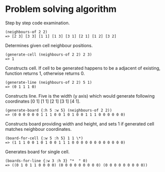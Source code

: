 # Problem solving algorithm

Step by step code examination.
```  
(neighbours-of 2 2)
=> [2 3] [3 3] [1 1] [1 3] [3 1] [2 1] [1 2] [3 2]
```
Determines given cell neighbour positions.
```
(generate-cell (neighbours-of 2 2) 2 3) 
=> 1
```
Constructs cell. If cell to be generated happens to be a adjacent of existing, function returns 1, otherwise returns 0.
```
(generate-line (neighbours-of 2 2) 5 1)
=> (0 1 1 1 0)
```
Constructs line. Five is the width (y axis) which would generate following coordinates [0 1] [1 1] [2 1]  [3 1] [4 1]. 
```
(generate-board {:h 5 :w 5} (neighbours-of 2 2))
=> (0 0 0 0 0 0 1 1 1 0 0 1 0 1 0 0 1 1 1 0 0 0 0 0 0)
```
Constructs board providing width and height, and sets 1 if generated cell matches neighbour coordinates.
```
(board-for-cell {:w 5 :h 5} 1 1 \*)
=> (1 1 1 0 0 1 0 1 0 0 1 1 1 0 0 0 0 0 0 0 0 0 0 0 0)
```
Generates board for single cell.
```
(boards-for-line {:w 3 :h 3} "*  " 0)
=> ((0 1 0 1 1 0 0 0 0) (0 0 0 0 0 0 0 0 0) (0 0 0 0 0 0 0 0 0))
```